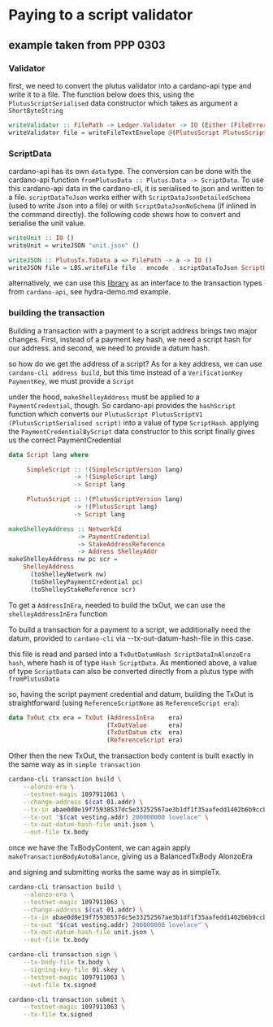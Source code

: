 # Paying to a script validator

## example taken from PPP 0303

### Validator

first, we need to convert the plutus validator into a cardano-api type and write it to a file. The function below does this, using the `PlutusScriptSerialised` data constructor which takes as argument a `ShortByteString`

```haskell
writeValidator :: FilePath -> Ledger.Validator -> IO (Either (FileError()) ())
writeValidator file = writeFileTextEnvelope @(PlutusScript PlutusScriptV1) file Nothing . PlutusScriptSerialised . SBS.toShort . LBS.toStrict . serialise . Ledger.unValidatorScript
```

### ScriptData

cardano-api has its own `data` type. The conversion can be done with the cardano-api function `fromPlutusData :: Plutus.Data -> ScriptData`.
To use this cardano-api data in the cardano-cli, it is serialised to json and written to a file. `scriptDataToJson` works either with `ScriptDataJsonDetailedSchema` (used to write Json into a file) or with `ScriptDataJsonNoSchema` (if inlined in the command directly).
the following code shows how to convert and serialise the unit value.

```haskell
writeUnit :: IO ()
writeUnit = writeJSON "unit.json" ()

writeJSON :: PlutusTx.ToData a => FilePath -> a -> IO ()
writeJSON file = LBS.writeFile file . encode . scriptDataToJson ScriptDataJsonDetailedSchema . fromPlutusData . PlutusTx.toData
```

alternatively, we can use this [library](https://github.com/input-output-hk/plutus-apps/blob/main/plutus-ledger/src/Ledger/Tx/CardanoAPI.hs) as an interface to the transaction types from `cardano-api`, see hydra-demo.md example.

### building the transaction

Building a transaction with a payment to a script address brings two major changes. First, instead of a payment key hash, we need a script hash for our address. and second, we need to provide a datum hash.

so how do we get the address of a script? As for a key address, we can use `cardano-cli address build`, but this time instead of a `VerificationKey PaymentKey`, we must provide a `Script`

under the hood, `makeShelleyAddress` must be applied to a `PaymentCredential`, though. So cardano-api provides the `hashScript` function which converts our `PlutusScript PlutusScriptV1 (PlutusScriptSerialised script)` into a value of type `ScriptHash`.
applying the `PaymentCredentialByScript` data constructor to this script finally gives us the correct PaymentCredential

```haskell
data Script lang where

     SimpleScript :: !(SimpleScriptVersion lang)
                  -> !(SimpleScript lang)
                  -> Script lang

     PlutusScript :: !(PlutusScriptVersion lang)
                  -> !(PlutusScript lang)
                  -> Script lang
```

```haskell
makeShelleyAddress :: NetworkId
                   -> PaymentCredential
                   -> StakeAddressReference
                   -> Address ShelleyAddr
makeShelleyAddress nw pc scr =
    ShelleyAddress
      (toShelleyNetwork nw)
      (toShelleyPaymentCredential pc)
      (toShelleyStakeReference scr)
```

To get a `AddressInEra`, needed to build the txOut, we can use the `shelleyAddressInEra` function

To build a transaction for a payment to a script, we additionally need the datum, provided to `cardano-cli` via --tx-out-datum-hash-file in this case.

this file is read and parsed into a `TxOutDatumHash ScriptDataInAlonzoEra hash`, where hash is of type `Hash ScriptData`. As mentioned above, a value of type `ScriptData` can also be converted directly from a plutus type with `fromPlutusData` 

so, having the script payment credential and datum, building the TxOut is straightforward (using `ReferenceScriptNone` as `ReferenceScript era`):

```haskell
data TxOut ctx era = TxOut (AddressInEra    era)
                           (TxOutValue      era)
                           (TxOutDatum ctx  era)
                           (ReferenceScript era)
```

Other then the new TxOut, the transaction body content is built exactly in the same way as in `simple transaction` 

```bash
cardano-cli transaction build \
    --alonzo-era \
    --testnet-magic 1097911063 \
    --change-address $(cat 01.addr) \
    --tx-in abae0d0e19f75938537dc5e33252567ae3b1df1f35aafedd1402b6b9ccb7685a#0 \
    --tx-out "$(cat vesting.addr) 200000000 lovelace" \
    --tx-out-datum-hash-file unit.json \
    --out-file tx.body
```

once we have the TxBodyContent, we can again apply `makeTransactionBodyAutoBalance`, giving us a BalancedTxBody AlonzoEra  

and signing and submitting works the same way as in simpleTx.

```bash
cardano-cli transaction build \
    --alonzo-era \
    --testnet-magic 1097911063 \
    --change-address $(cat 01.addr) \
    --tx-in abae0d0e19f75938537dc5e33252567ae3b1df1f35aafedd1402b6b9ccb7685a#0 \
    --tx-out "$(cat vesting.addr) 200000000 lovelace" \
    --tx-out-datum-hash-file unit.json \
    --out-file tx.body

cardano-cli transaction sign \
    --tx-body-file tx.body \
    --signing-key-file 01.skey \
    --testnet-magic 1097911063 \
    --out-file tx.signed

cardano-cli transaction submit \
    --testnet-magic 1097911063 \
    --tx-file tx.signed
```
